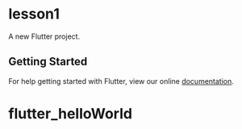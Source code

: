 # lesson1

A new Flutter project.

## Getting Started

For help getting started with Flutter, view our online
[documentation](https://flutter.io/).
# flutter_helloWorld
